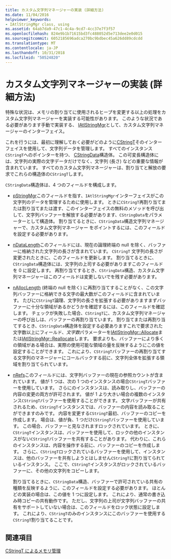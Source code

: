 ```yaml
---
title: カスタム文字列マネージャーの実装 (詳細方法)
ms.date: 11/04/2016
helpviewer_keywords:
- IAtlStringMgr class, using
ms.assetid: 64ab7da9-47c1-4c4a-9cd7-4cc37e7f3f57
ms.openlocfilehash: 824e9b1b71615bd3fc488052d5e713dee2e0d015
ms.sourcegitcommit: 6052185696adca270bc9bdbec45a626dd89cdcdd
ms.translationtype: MT
ms.contentlocale: ja-JP
ms.lasthandoff: 10/31/2018
ms.locfileid: "50524820"
---
```

# <a name="implementation-of-a-custom-string-manager-advanced-method"></a>カスタム文字列マネージャーの実装 (詳細方法)

特殊な状況は、メモリの割り当てに使用されるヒープを変更する以上の処理をカスタム文字列マネージャーを実装する可能性があります。 このような状況である必要があります手動で実装する、 [IAtlStringMgr](../atl-mfc-shared/reference/iatlstringmgr-class.md)として、カスタム文字列マネージャーのインターフェイス。

これを行うには、最初に理解しておく必要がどのように[CStringT](../atl-mfc-shared/reference/cstringt-class.md)そのインターフェイスを使用して、文字列データを管理します。 すべてのインスタンス`CStringT`へのポインターを持つ、 [CStringData](../atl-mfc-shared/reference/cstringdata-class.md)構造体。 この可変長構造体には、文字列の実際の文字データだけでなく、文字列 (長さ) などの重要な情報が含まれています。 すべてのカスタム文字列マネージャーは、割り当てと解放の要求でこれらの構造体の`CStringT`します。

`CStringData`構造体は、4 つのフィールドを構成します。

- [pStringMgr](../atl-mfc-shared/reference/cstringdata-class.md#pstringmgr)このフィールドを指す、`IAtlStringMgr`インターフェイスがこの文字列のデータを管理するために使用します。 ときに`CStringT`再割り当てまたは割り当てまたは渡す、このインターフェイスの無料のメソッドを呼び出して、文字列バッファーを解放する必要があります、`CStringData`をパラメーターとして構造体。 割り当てるときに、`CStringData`構造文字列マネージャーで、カスタム文字列マネージャー をポイントするには、このフィールドを設定する必要があります。

- [nDataLength](../atl-mfc-shared/reference/cstringdata-class.md#ndatalength)このフィールドには、現在の論理終端の null を除く、バッファーに格納された文字列の長さが含まれています。 `CStringT` 文字列の長さが変更されたときに、このフィールドを更新します。 割り当てるときに、`CStringData`構造体には、文字列の上司する必要がありますこのフィールドを 0 に設定します。 再割り当てするとき、`CStringData`構造、カスタム文字列マネージャーはこのフィールドは変更しないでを残す必要があります。

- [nAllocLength](../atl-mfc-shared/reference/cstringdata-class.md#nalloclength) (終端の null を除く) に再割り当てすることがなく、この文字列バッファーに格納できる文字の最大数がこのフィールドに含まれています。 たびに`CStringT`論理、文字列の長さを拡張する必要がありますまずバッファーに十分な領域があるかどうかを確認するには、このフィールドを確認します。 チェックが失敗した場合、`CStringT`に、カスタム文字列マネージャーの呼び出しは、バッファーの再割り当ています。 割り当てまたは再割り当てするとき、`CStringData`構造体を設定する必要ありますこれで要求された文字数以上にフィールド、*文字数*パラメーターを[IAtlStringMgr::Allocate](../atl-mfc-shared/reference/iatlstringmgr-class.md#allocate)または[IAtlStringMgr::Reallocate](../atl-mfc-shared/reference/iatlstringmgr-class.md#reallocate)します。 要求よりも、バッファーにより多くの領域がある場合は、実際の使用可能な領域の量を反映するようにこの値を設定することができます。 これにより、`CStringT`バッファーの再割り当てする文字列のマネージャーにコールバックする前に、文字列全体を拡張する領域を割り当てられています。

- [nRefs](../atl-mfc-shared/reference/cstringdata-class.md#nrefs)このフィールドには、文字列バッファーの現在の参照カウントが含まれています。 値が 1 つは、次の 1 つのインスタンスの場合`CStringT`バッファーを使用しています。 さらにのインスタンスは、読み取りし、バッファーの内容の変更の両方が許可されます。 値が 1 より大きい場合の複数のインスタンス`CStringT`バッファーを使用することができます。 文字バッファーが共有されるため、`CStringT`インスタンスでは、バッファーの内容を読み取ることができますのみです。 内容を変更する`CStringT`最初、バッファーのコピーを作成します。 場合は、値が負、1 つだけ`CStringT`バッファーを使用しています。 この場合、バッファーと見なされますロックされています。 ときに、`CStringT`インスタンスは、バッファーを使用して、ロックの他のインスタンスがない`CStringT`バッファーを共有することがあります。 代わりに、これらのインスタンスは、内容を操作する前に、バッファーのコピーを作成します。 さらに、`CStringT`ロックされているバッファーを使用して、インスタンスは、他のバッファーを共有しようとはしません`CStringT`に割り当てられているインスタンス。 ここで、`CStringT`インスタンスがロックされているバッファーに、その他の文字列をコピーします。

   割り当てるときに、`CStringData`構造、バッファーで許可されている共有の種類を反映するように、このフィールドを設定する必要があります。 ほとんどの実装の場合は、この値を 1 つに設定します。 これにより、通常の書き込み時コピーの共有動作です。 ただし、文字列の上司が文字列バッファーの共有をサポートしていない場合は、このフィールドをロック状態に設定します。 これにより、`CStringT`のみのインスタンスにこのバッファーを使用する`CStringT`割り当てることです。

## <a name="see-also"></a>関連項目

[CStringT によるメモリ管理](../atl-mfc-shared/memory-management-with-cstringt.md)

